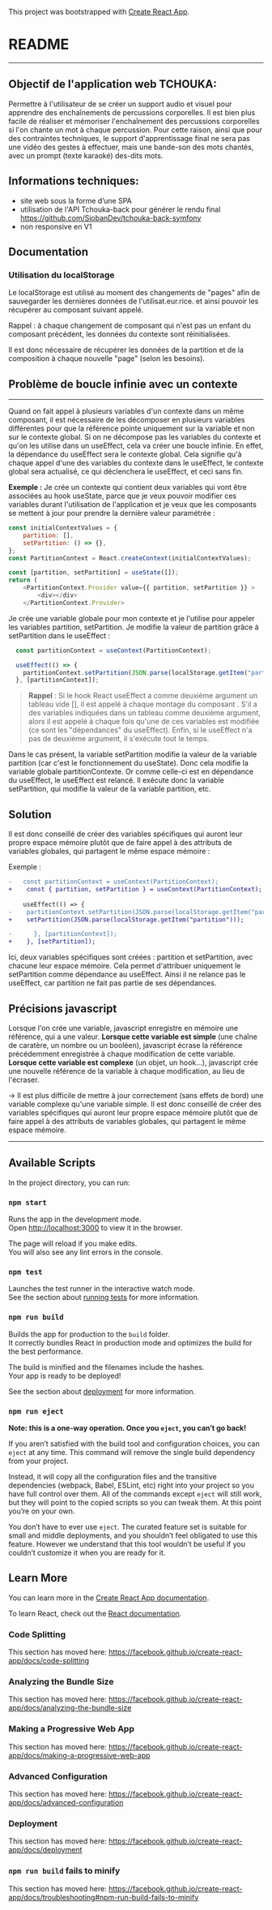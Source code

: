 This project was bootstrapped with [Create React App](https://github.com/facebook/create-react-app).


# README
---
## Objectif de l'application web TCHOUKA:
Permettre à l'utilisateur de se créer un support audio et visuel pour apprendre des enchaînements de  percussions corporelles.
Il est bien plus facile de réaliser et mémoriser l'enchaînement des percussions corporelles si l'on chante un mot à chaque percussion. Pour cette raison, ainsi que pour des contraintes techniques, le support d'apprentissage final ne sera pas une vidéo des gestes à effectuer, mais une bande-son des mots chantés, avec un prompt (texte karaoké) des-dits mots.

## Informations techniques:
- site web sous la forme d’une SPA
- utilisation de l'API Tchouka-back pour générer le rendu final
https://github.com/SiobanDev/tchouka-back-symfony
- non responsive en V1

## Documentation
### Utilisation du localStorage
Le localStorage est utilisé au moment des changements de "pages" afin de sauvegarder les dernières données de l'utilisat.eur.rice. et ainsi pouvoir les récupérer au composant suivant appelé.

Rappel : à chaque changement de composant qui n'est pas un enfant du composant précédent, les données du contexte sont réinitialisées.

Il est donc nécessaire de récupérer les données de la partition et de la composition à chaque nouvelle "page" (selon les besoins).


 ## Problème de boucle infinie avec un contexte
 ---
  Quand on fait appel à plusieurs variables d'un contexte dans un même composant, il est nécessaire de les décomposer en plusieurs variables différentes pour que la référence pointe uniquement sur la variable et non sur le contexte global.
  Si on ne décompose pas les variables du contexte et qu'on les utilise dans un useEffect, cela va créer une boucle infinie. En effet, la dépendance du useEffect sera le contexte global.
  Cela signifie qu'à chaque appel d'une des variables du contexte dans le useEffect, le contexte global sera actualisé, ce qui déclenchera le useEffect, et ceci sans fin.
  
  __Exemple :__
  Je crée un contexte qui contient deux variables qui vont être associées au hook useState, parce que je veux pouvoir modifier ces variables durant l'utilisation de l'application et je veux que les composants se mettent à jour pour prendre la dernière valeur paramétrée :
  
  ```javascript
 const initialContextValues = {
      partition: [],
      setPartition: () => {},
};
const PartitionContext = React.createContext(initialContextValues);
```
  
```javascript
const [partition, setPartition] = useState([]);
return (
    <PartitionContext.Provider value={{ partition, setPartition }} >
        <div></div>
    </PartitionContext.Provider>
```
Je crée une variable globale pour mon contexte et je l'utilise pour appeler les variables partition, setPartition.
Je modifie la valeur de partition grâce à setPartition dans le useEffect :

```javascript
  const partitionContext = useContext(PartitionContext);

  useEffect(() => {
    partitionContext.setPartition(JSON.parse(localStorage.getItem("partition")));
  }, [partitionContext]);
```
>__Rappel__ :
Si le hook React useEffect a comme deuxième argument un tableau vide [], il est appelé à chaque montage du composant .
S'il a des variables indiquées dans un tableau comme deuxième argument, alors il est appelé à chaque fois qu'une de ces variables est modifiée (ce sont les "dépendances" du useEffect).
Enfin, si le useEffect n'a pas de deuxième argument, il s'exécute tout le temps.

Dans le cas présent, la variable setPartition modifie la valeur de la variable partition (car c'est le fonctionnement du useState). Donc cela modifie la variable globale partitionContexte.
Or comme celle-ci est en dépendance du useEffect, le useEffect est relancé. Il exécute donc la variable setPartition, qui modifie la valeur de la variable partition, etc.

## Solution
Il est donc conseillé de créer des variables spécifiques qui auront leur propre espace mémoire plutôt que de faire appel à des attributs de variables globales, qui partagent le même espace mémoire :

Exemple :
```diff javascript
-   const partitionContext = useContext(PartitionContext);
+    const { partition, setPartition } = useContext(PartitionContext);
    
    useEffect(() => {
-    partitionContext.setPartition(JSON.parse(localStorage.getItem("partition")));
+    setPartition(JSON.parse(localStorage.getItem("partition")));

-      }, [partitionContext]);
+    }, [setPartition]);
```
Ici, deux variables spécifiques sont créées : partition et setPartition, avec chacune leur espace mémoire.
Cela permet d'attribuer uniquement le setPartition comme dépendance au useEffect. Ainsi il ne relance pas le useEffect, car partition ne fait pas partie de ses dépendances.

## Précisions javascript
Lorsque l'on crée une variable, javascript enregistre en mémoire une référence, qui a une valeur.
__Lorsque cette variable est simple__ (une chaîne de caratère, un nombre ou un booléen), javascript écrase la référence précédemment enregistrée à chaque modification de cette variable.
__Lorsque cette variable est complexe__ (un objet, un hook...), javascript crée une nouvelle référence de la variable à chaque modification, au lieu de l'écraser.

&rarr; Il est plus difficile de mettre à jour correctement (sans effets de bord) une variable complexe qu'une variable simple. Il est donc conseillé de créer des variables spécifiques qui auront leur propre espace mémoire plutôt que de faire appel à des attributs de variables globales, qui partagent le même espace mémoire.

----

## Available Scripts

In the project directory, you can run:

### `npm start`

Runs the app in the development mode.<br />
Open [http://localhost:3000](http://localhost:3000) to view it in the browser.

The page will reload if you make edits.<br />
You will also see any lint errors in the console.

### `npm test`

Launches the test runner in the interactive watch mode.<br />
See the section about [running tests](https://facebook.github.io/create-react-app/docs/running-tests) for more information.

### `npm run build`

Builds the app for production to the `build` folder.<br />
It correctly bundles React in production mode and optimizes the build for the best performance.

The build is minified and the filenames include the hashes.<br />
Your app is ready to be deployed!

See the section about [deployment](https://facebook.github.io/create-react-app/docs/deployment) for more information.

### `npm run eject`

**Note: this is a one-way operation. Once you `eject`, you can’t go back!**

If you aren’t satisfied with the build tool and configuration choices, you can `eject` at any time. This command will remove the single build dependency from your project.

Instead, it will copy all the configuration files and the transitive dependencies (webpack, Babel, ESLint, etc) right into your project so you have full control over them. All of the commands except `eject` will still work, but they will point to the copied scripts so you can tweak them. At this point you’re on your own.

You don’t have to ever use `eject`. The curated feature set is suitable for small and middle deployments, and you shouldn’t feel obligated to use this feature. However we understand that this tool wouldn’t be useful if you couldn’t customize it when you are ready for it.

## Learn More

You can learn more in the [Create React App documentation](https://facebook.github.io/create-react-app/docs/getting-started).

To learn React, check out the [React documentation](https://reactjs.org/).

### Code Splitting

This section has moved here: https://facebook.github.io/create-react-app/docs/code-splitting

### Analyzing the Bundle Size

This section has moved here: https://facebook.github.io/create-react-app/docs/analyzing-the-bundle-size

### Making a Progressive Web App

This section has moved here: https://facebook.github.io/create-react-app/docs/making-a-progressive-web-app

### Advanced Configuration

This section has moved here: https://facebook.github.io/create-react-app/docs/advanced-configuration

### Deployment

This section has moved here: https://facebook.github.io/create-react-app/docs/deployment

### `npm run build` fails to minify

This section has moved here: https://facebook.github.io/create-react-app/docs/troubleshooting#npm-run-build-fails-to-minify
